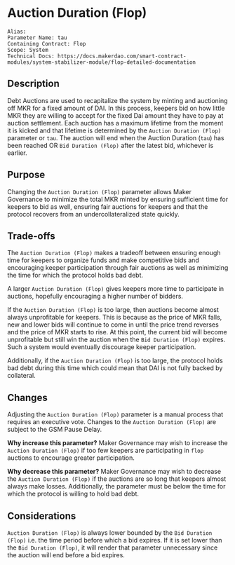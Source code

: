 
# Auction Duration (Flop)

```
Alias: 
Parameter Name: tau
Containing Contract: Flop
Scope: System
Technical Docs: https://docs.makerdao.com/smart-contract-modules/system-stabilizer-module/flop-detailed-documentation 
```

## Description
Debt Auctions are used to recapitalize the system by minting and auctioning off MKR for a fixed amount of DAI. In this process, keepers bid on how little MKR they are willing to accept for the fixed Dai amount they have to pay at auction settlement. Each auction has a maximum lifetime from the moment it is kicked and that lifetime is determined by the `Auction Duration (Flop)` parameter or `tau`. The auction will end when the Auction Duration (`tau`) has been reached OR `Bid Duration (Flop)` after the latest bid, whichever is earlier. 


## Purpose
Changing the `Auction Duration (Flop)` parameter allows Maker Governance to minimize the total MKR minted by ensuring sufficient time for keepers to bid as well, ensuring fair auctions for keepers and that the protocol recovers from an undercollateralized state quickly. 


## Trade-offs
The `Auction Duration (Flop)` makes a tradeoff between ensuring enough time for keepers to organize funds and make competitive bids and encouraging keeper participation through fair auctions as well as minimizing the time for which the protocol holds bad debt.

A larger `Auction Duration (Flop)` gives keepers more time to participate in auctions, hopefully encouraging a higher number of bidders. 


If the `Auction Duration (Flop)` is too large, then auctions become almost always unprofitable for keepers. This is because as the price of MKR falls, new and lower bids will continue to come in until the price trend reverses and the price of MKR starts to rise. At this point, the current bid will become unprofitable but still win the auction when the `Bid Duration (Flop)` expires. Such a system would eventually discourage keeper participation.

Additionally, if the `Auction Duration (Flop)` is too large, the protocol holds bad debt during this time which could mean that DAI is not fully backed by collateral.


## Changes
Adjusting the `Auction Duration (Flop)` parameter is a manual process that requires an executive vote. Changes to the `Auction Duration (Flop)` are subject to the GSM Pause Delay.

**Why increase this parameter?**
Maker Governance may wish to increase the `Auction Duration (Flop)` if too few keepers are participating in `flop` auctions to encourage greater participation.

**Why decrease this parameter?**
Maker Governance may wish to decrease the `Auction Duration (Flop)` if the auctions are so long that keepers almost always make losses. Additionally, the parameter must be below the time for which the protocol is willing to hold bad debt.



## Considerations
`Auction Duration (Flop)` is always lower bounded by the `Bid Duration (Flop)` i.e. the time period before which a bid expires. If it is set lower than the `Bid Duration (Flop)`, it will render that parameter unnecessary since the auction will end before a bid expires. 

